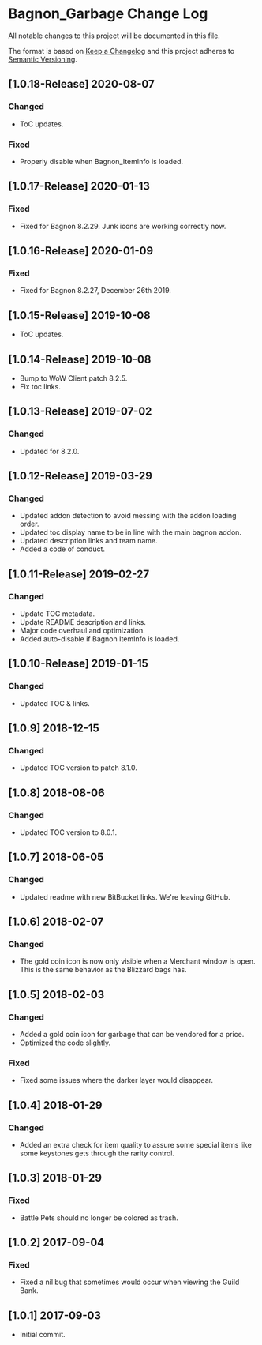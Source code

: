 # Bagnon_Garbage Change Log
All notable changes to this project will be documented in this file.

The format is based on [Keep a Changelog](http://keepachangelog.com/) 
and this project adheres to [Semantic Versioning](http://semver.org/).

## [1.0.18-Release] 2020-08-07
### Changed
- ToC updates.

### Fixed
- Properly disable when Bagnon_ItemInfo is loaded.

## [1.0.17-Release] 2020-01-13
### Fixed
- Fixed for Bagnon 8.2.29. Junk icons are working correctly now.

## [1.0.16-Release] 2020-01-09
### Fixed
- Fixed for Bagnon 8.2.27, December 26th 2019.

## [1.0.15-Release] 2019-10-08
- ToC updates. 

## [1.0.14-Release] 2019-10-08
- Bump to WoW Client patch 8.2.5.
- Fix toc links. 

## [1.0.13-Release] 2019-07-02
### Changed
- Updated for 8.2.0.

## [1.0.12-Release] 2019-03-29
### Changed
- Updated addon detection to avoid messing with the addon loading order. 
- Updated toc display name to be in line with the main bagnon addon. 
- Updated description links and team name.
- Added a code of conduct.

## [1.0.11-Release] 2019-02-27
### Changed
- Update TOC metadata. 
- Update README description and links.
- Major code overhaul and optimization.
- Added auto-disable if Bagnon ItemInfo is loaded. 

## [1.0.10-Release] 2019-01-15
### Changed
- Updated TOC & links. 

## [1.0.9] 2018-12-15
### Changed
- Updated TOC version to patch 8.1.0.

## [1.0.8] 2018-08-06
### Changed
- Updated TOC version to 8.0.1. 

## [1.0.7] 2018-06-05
### Changed
- Updated readme with new BitBucket links. We're leaving GitHub. 

## [1.0.6] 2018-02-07
### Changed
- The gold coin icon is now only visible when a Merchant window is open. This is the same behavior as the Blizzard bags has. 

## [1.0.5] 2018-02-03
### Changed
- Added a gold coin icon for garbage that can be vendored for a price.
- Optimized the code slightly.

### Fixed
- Fixed some issues where the darker layer would disappear.

## [1.0.4] 2018-01-29
### Changed
- Added an extra check for item quality to assure some special items like some keystones gets through the rarity control. 

## [1.0.3] 2018-01-29
### Fixed
- Battle Pets should no longer be colored as trash. 

## [1.0.2] 2017-09-04
### Fixed
- Fixed a nil bug that sometimes would occur when viewing the Guild Bank.

## [1.0.1] 2017-09-03
- Initial commit.
